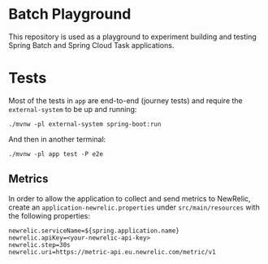 # Batch Playground

This repository is used as a playground to experiment building and testing Spring Batch and Spring Cloud Task applications.

# Tests

Most of the tests in `app` are end-to-end (journey tests) and require the `external-system` to be up and running:

```
./mvnw -pl external-system spring-boot:run
```

And then in another terminal:

```
./mvnw -pl app test -P e2e
```

## Metrics

In order to allow the application to collect and send metrics to NewRelic, create an `application-newrelic.properties` under `src/main/resources`
with the following properties:

```
newrelic.serviceName=${spring.application.name}
newrelic.apiKey=<your-newrelic-api-key>
newrelic.step=30s
newrelic.uri=https://metric-api.eu.newrelic.com/metric/v1
```
